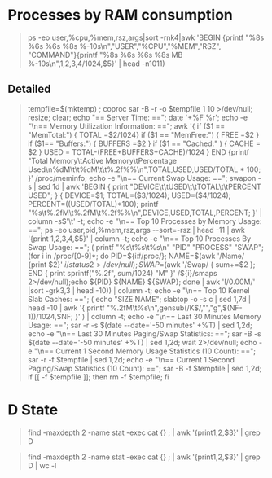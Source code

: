 # Processes by RAM consumption
> ps -eo user,%cpu,%mem,rsz,args|sort -rnk4|awk 'BEGIN {printf "%8s %6s %6s %8s %-10s\n","USER","%CPU","%MEM","RSZ",\
"COMMAND"}{printf "%8s %6s %6s %8s MB %-10s\n",$1,$2,$3,$4/1024,$5}' | head -n1011)

## Detailed 
> tempfile=$(mktemp) ; coproc sar -B -r -o $tempfile 1 10 >/dev/null; resize; clear; echo "== Server Time: =="; date '+%F %r'; echo -e "\n== Memory Utilization Information: =="; awk '{ if ($1 == "MemTotal:") { TOTAL =$2/1024} if ($1 == "MemFree:") { FREE =$2 } if ($1== "Buffers:") { BUFFERS =$2 } if ($1 == "Cached:" ) { CACHE = $2 } USED = TOTAL-(FREE+BUFFERS+CACHE)/1024 } END {printf "Total Memory\tActive Memory\tPercentage Used\n%dM\t\t%dM\t\t%.2f%%\n",TOTAL,USED,USED/TOTAL * 100; }' /proc/meminfo; echo -e "\n== Current Swap Usage: =="; swapon -s | sed 1d | awk 'BEGIN { print "DEVICE\t\tUSED\t\tTOTAL\t\tPERCENT USED"; } { DEVICE=$1; TOTAL=($3/1024); USED=($4/1024); PERCENT=((USED/TOTAL)*100); printf "%s\t%.2fM\t%.2fM\t%.2f%%\n",DEVICE,USED,TOTAL,PERCENT; }' | column -s$'\t' -t; echo -e "\n== Top 10 Processes by Memory Usage: =="; ps -eo user,pid,%mem,rsz,args --sort=-rsz | head -11 | awk '{print $1,$2,$3,$4,$5}' | column -t; echo -e "\n== Top 10 Processes By Swap Usage: =="; ( printf "%s\t%s\t%s\n" "PID" "PROCESS" "SWAP"; (for i in /proc/[0-9]*; do PID=${i#/proc/}; NAME=$(awk '/Name/ {print $2}' ${i}/status 2>/dev/null); SWAP=$(awk '/Swap/ { sum+=$2 }; END { print sprintf("%.2f", sum/1024) "M" }' /${i}/smaps 2>/dev/null);echo ${PID} ${NAME} ${SWAP}; done | awk '!/0.00M/' |sort -grk3,3 | head -10)) | column -t; echo -e "\n== Top 10 Kernel Slab Caches: =="; ( echo "SIZE NAME"; slabtop -o -s c | sed 1,7d | head -10 | awk '{ printf "%.2fM\t%s\n",gensub(/K$/,"","g",$(NF-1))/1024,$NF; }' ) | column -t; echo -e "\n== Last 30 Minutes Memory Usage: =="; sar -r -s $(date --date='-50 minutes' +%T) | sed 1,2d; echo -e "\n== Last 30 Minutes Paging/Swap Statistics: =="; sar -B -s $(date --date='-50 minutes' +%T) | sed 1,2d; wait 2>/dev/null; echo -e "\n== Current 1 Second Memory Usage Statistics (10 Count): =="; sar -r -f $tempfile | sed 1,2d; echo -e "\n== Current 1 Second Paging/Swap Statistics (10 Count): =="; sar -B -f $tempfile | sed 1,2d; if [[ -f $tempfile ]]; then rm -f $tempfile; fi

# D State
> find -maxdepth 2 -name stat -exec cat {} \; | awk '{print$1,$2,$3}' | grep D


> find -maxdepth 2 -name stat -exec cat {} \; | awk '{print$1,$2,$3}' | grep D | wc -l
